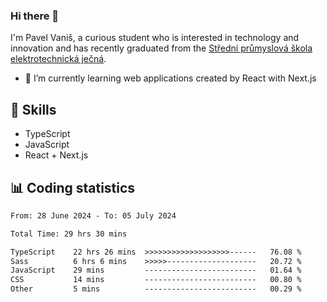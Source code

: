 ### Hi there 👋
I'm Pavel Vaniš, a curious student who is interested in technology and innovation and has recently graduated from the  [Střední průmyslová škola elektrotechnická ječná](https://www.spsejecna.cz/).

- 🌱 I’m currently learning web applications created by React with Next.js

## 🧠 Skills
- TypeScript
- JavaScript
- React + Next.js


## 📊 Coding statistics
<!--START_SECTION:waka-->

```txt
From: 28 June 2024 - To: 05 July 2024

Total Time: 29 hrs 30 mins

TypeScript    22 hrs 26 mins  >>>>>>>>>>>>>>>>>>>------   76.08 %
Sass          6 hrs 6 mins    >>>>>--------------------   20.72 %
JavaScript    29 mins         -------------------------   01.64 %
CSS           14 mins         -------------------------   00.80 %
Other         5 mins          -------------------------   00.29 %
```

<!--END_SECTION:waka-->
